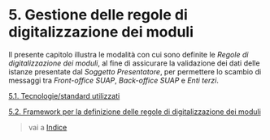 # 5. Gestione delle regole di digitalizzazione dei moduli 

Il presente capitolo illustra le modalità con cui sono definite le *Regole di digitalizzazione dei moduli*, al fine di assicurare la validazione dei dati delle istanze presentate dal *Soggetto Presentatore*, per permettere lo scambio di messaggi tra *Front-office SUAP*, *Back-office SUAP* e *Enti terzi*.

[5.1. Tecnologie/standard utilizzati](05_01.md)

[5.2. Framework per la definizione delle regole di digitalizzazione dei moduli](05_02.md)

> vai a [Indice](../indice.md)